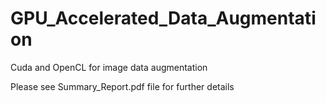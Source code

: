 # GPU_Accelerated_Data_Augmentation
Cuda and OpenCL for image data augmentation

Please see Summary_Report.pdf file for further details
